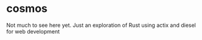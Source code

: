 # cosmos

Not much to see here yet. Just an exploration of Rust using actix and diesel for web development
